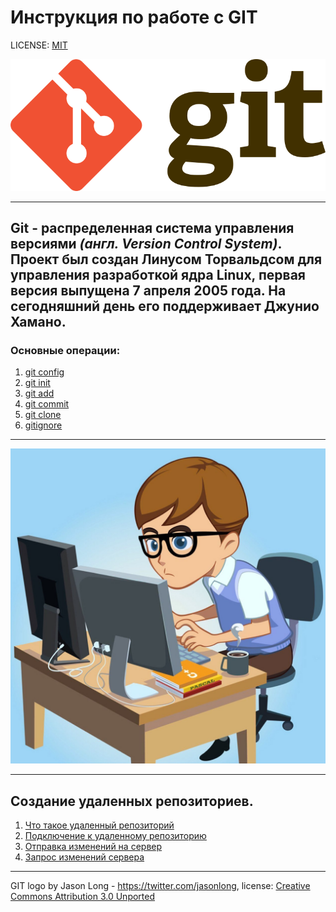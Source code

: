 # Инструкция по работе с GIT

LICENSE: [MIT](./license.md)

![Git-logo](./assets/Git-logo.png)

---

## **Git** - распределенная система управления версиями *(англ. Version Control System)*. Проект был создан Линусом Торвальдсом для управления разработкой ядра Linux, первая версия выпущена 7 апреля 2005 года. На сегодняшний день его поддерживает Джунио Хамано.

### Основные операции:
1. [git config](git%20config.md)
2. [git init](./git%20init.md)
3. [git add](./add.md)
4. [git commit](./git%20commit.md)
5. [git clone](./git%20clone.md)
9. [gitignore](gitignore.md)
___


![programmist.png](assets/programmist.png)
___

## Создание удаленных репозиториев.
1. [Что такое удаленный репозиторий](./repository-1.md)
2. [Подключение к удаленному репозиторию](./repository2.md)
3. [Отправка изменений на сервер](./repository-3.md)
4. [Запрос изменений сервера](./repository-4.md)

---

GIT logo by Jason Long -  https://twitter.com/jasonlong, license: [Creative Commons Attribution 3.0 Unported](https://creativecommons.org/licenses/by/3.0/deed.ru)